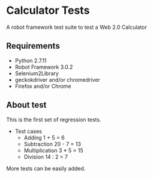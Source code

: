 # Calculator Tests
A robot framework test suite to test a Web 2.0 Calculator 
## Requirements 
  * Python 2.7.11
  * Robot Framework 3.0.2
  * Selenium2Library
  * geckokdriver and/or chromedriver
  * Firefox and/or Chrome
## About test
This is the first set of regression tests.
  * Test cases
    * Adding 1 + 5 = 6
    * Subtraction 20 - 7 = 13
    * Multiplication 3 * 5 = 15
    * Division 14 : 2 = 7
    
   More tests can be easily added.